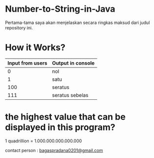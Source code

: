 # Number-to-String-in-Java

Pertama-tama saya akan menjelaskan secara ringkas maksud dari judul repository ini.

# How it Works?

| Input from users  | Output in console |
| ------------- | ------------- |
| 0  | nol  |
| 1  | satu |
| 100  | seratus  |
| 111  | seratus sebelas |

# the highest value that can be displayed in this program?
1 quadrillion = 1.000.000.000.000.000 

contact person : bagaspradana0201@gmail.com
